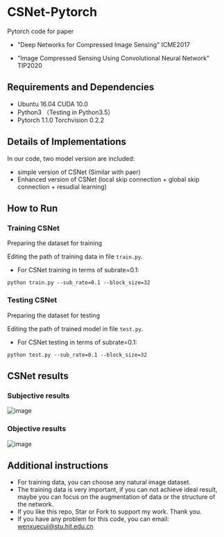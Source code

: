 # CSNet-Pytorch

Pytorch code for paper 
* "Deep Networks for Compressed Image Sensing" ICME2017

* "Image Compressed Sensing Using Convolutional Neural Network" TIP2020

## Requirements and Dependencies

* Ubuntu 16.04 CUDA 10.0
* Python3 （Testing in Python3.5）
* Pytorch 1.1.0   Torchvision 0.2.2

## Details of Implementations

In our code, two model version are included:

* simple version of CSNet (Similar with paer)
* Enhanced version of CSNet (local skip connection + global skip connection + resudial learning)

## How to Run

### Training CSNet
Preparing the dataset for training

Editing the path of training data in file `train.py`.

* For CSNet training in terms of subrate=0.1:

`python train.py --sub_rate=0.1 --block_size=32`

### Testing CSNet
Preparing the dataset for testing

Editing the path of trained model in file `test.py`.

* For CSNet testing in terms of subrate=0.1:

`python test.py --sub_rate=0.1 --block_size=32`

## CSNet results
### Subjective results

![image](https://github.com/WenxueCui/CSNet-Pytorch/raw/master/images/results.jpg)

### Objective results
![image](https://github.com/WenxueCui/CSNet-Pytorch/raw/master/images/table.jpg)

## Additional instructions

* For training data, you can choose any natural image dataset.
* The training data is very important, if you can not achieve ideal result, maybe you can focus on the augmentation of data or the structure of the network.
* If you like this repo, Star or Fork to support my work. Thank you.
* If you have any problem for this code, you can email: wenxuecui@stu.hit.edu.cn


